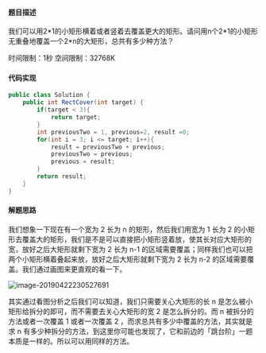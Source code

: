 #### 题目描述

我们可以用2\*1的小矩形横着或者竖着去覆盖更大的矩形。请问用n个2\*1的小矩形无重叠地覆盖一个2*n的大矩形，总共有多少种方法？

时间限制：1秒 空间限制：32768K

#### 代码实现

```java
public class Solution {
    public int RectCover(int target) {
        if(target < 3){
            return target;
        }
        int previousTwo = 1, previous=2, result =0;
        for(int i = 3; i <= target; i++){
            result = previousTwo + previous;
            previousTwo = previous;
            previous = result;
        }
        return result;
    }
}
```

#### 解题思路

我们想象一下现在有一个宽为 2 长为 n 的矩形，然后我们用宽为 1 长为 2 的小矩形去覆盖大的矩形，我们是不是可以直接把小矩形竖着放，使其长对应大矩形的宽，放好之后大矩形就剩下宽为 2 长为 n-1 的区域需要覆盖；同样我们也可以把两个小矩形横着叠起来放，放好之后大矩形就剩下宽为 2 长为 n-2 的区域需要覆盖。我们通过画图来更直观的看一下。

![image-20190422230527691](https://github.com/CaiXiaoBai/Sword-Offer-Java/blob/master/Pictures/10——矩形覆盖/DF4D00F9-9A41-416B-BD82-DD6D597293D4.png)

其实通过看图分析之后我们可以知道，我们只需要关心大矩形的长 n 是怎么被小矩形给拆分的即可，而不需要去关心大矩形的宽 2 是怎么拆分的。而 n 被拆分的方法或者一次覆盖 1 或者一次覆盖 2 ，而求总共有多少中覆盖的方法，其实就是求 n 有多少种拆分的方法，到这里你可能也发现了，它和前边的「跳台阶」一题本质是一样的。所以可以用同样的方法。